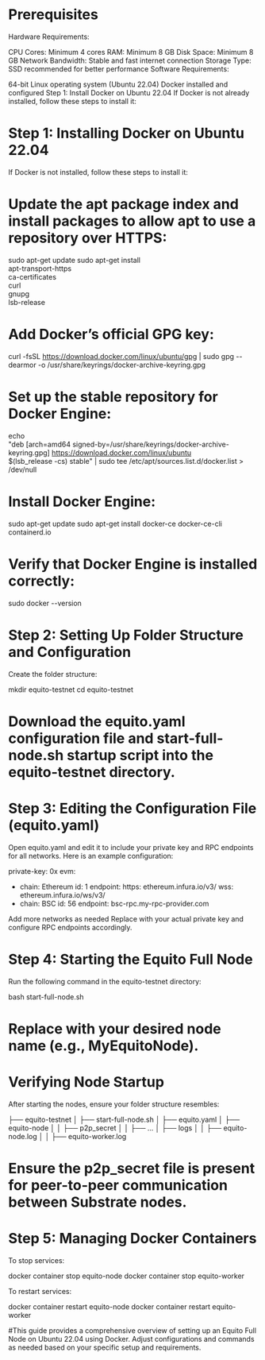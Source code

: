 # Prerequisites
Hardware Requirements:

CPU Cores: Minimum 4 cores
RAM: Minimum 8 GB
Disk Space: Minimum 8 GB
Network Bandwidth: Stable and fast internet connection
Storage Type: SSD recommended for better performance
Software Requirements:

64-bit Linux operating system (Ubuntu 22.04)
Docker installed and configured
Step 1: Install Docker on Ubuntu 22.04
If Docker is not already installed, follow these steps to install it:

#

# Step 1: Installing Docker on Ubuntu 22.04
If Docker is not installed, follow these steps to install it:


# Update the apt package index and install packages to allow apt to use a repository over HTTPS:
sudo apt-get update
sudo apt-get install \
    apt-transport-https \
    ca-certificates \
    curl \
    gnupg \
    lsb-release

# Add Docker’s official GPG key:
curl -fsSL https://download.docker.com/linux/ubuntu/gpg | sudo gpg --dearmor -o /usr/share/keyrings/docker-archive-keyring.gpg

# Set up the stable repository for Docker Engine:
echo \
  "deb [arch=amd64 signed-by=/usr/share/keyrings/docker-archive-keyring.gpg] https://download.docker.com/linux/ubuntu \
  $(lsb_release -cs) stable" | sudo tee /etc/apt/sources.list.d/docker.list > /dev/null

# Install Docker Engine:
sudo apt-get update
sudo apt-get install docker-ce docker-ce-cli containerd.io

# Verify that Docker Engine is installed correctly:
sudo docker --version


# Step 2: Setting Up Folder Structure and Configuration
Create the folder structure:

mkdir equito-testnet
cd equito-testnet

# Download the equito.yaml configuration file and start-full-node.sh startup script into the equito-testnet directory.

# Step 3: Editing the Configuration File (equito.yaml)
Open equito.yaml and edit it to include your private key and RPC endpoints for all networks. Here is an example configuration:

private-key: 0x<your-private-key>
evm:
  - chain: Ethereum
    id: 1
    endpoint:
      https: ethereum.infura.io/v3/<API-KEY>
      wss: ethereum.infura.io/ws/v3/<API-KEY>
  - chain: BSC
    id: 56
    endpoint: bsc-rpc.my-rpc-provider.com

Add more networks as needed
Replace <your-private-key> with your actual private key and configure RPC endpoints accordingly.

# Step 4: Starting the Equito Full Node
Run the following command in the equito-testnet directory:

bash start-full-node.sh <node-name>

# Replace <node-name> with your desired node name (e.g., MyEquitoNode).

# Verifying Node Startup
After starting the nodes, ensure your folder structure resembles:

├── equito-testnet
│   ├── start-full-node.sh
│   ├── equito.yaml
│   ├── equito-node
│   │   ├── p2p_secret
│   │   ├── ...
│   ├── logs
│   │   ├── equito-node.log
│   │   ├── equito-worker.log

# Ensure the p2p_secret file is present for peer-to-peer communication between Substrate nodes.

# Step 5: Managing Docker Containers
To stop services:

docker container stop equito-node
docker container stop equito-worker

To restart services:

docker container restart equito-node
docker container restart equito-worker

#This guide provides a comprehensive overview of setting up an Equito Full Node on Ubuntu 22.04 using Docker. Adjust configurations and commands as needed based on your specific setup and requirements.

